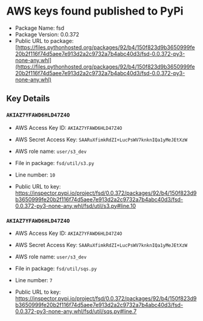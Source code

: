 # AWS keys found published to PyPi

* Package Name: fsd
* Package Version: 0.0.372
* Public URL to package: [https://files.pythonhosted.org/packages/92/b4/150f823d9b3650999fe20b2f116f74d5aee7e913d2a2c9732a7b4abc40d3/fsd-0.0.372-py3-none-any.whl](https://files.pythonhosted.org/packages/92/b4/150f823d9b3650999fe20b2f116f74d5aee7e913d2a2c9732a7b4abc40d3/fsd-0.0.372-py3-none-any.whl)

## Key Details

### `AKIAZ7YFAWD6HLD47Z4O`

* AWS Access Key ID: `AKIAZ7YFAWD6HLD47Z4O`
* AWS Secret Access Key: `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` 
* AWS role name: `user/s3_dev`
* File in package: `fsd/util/s3.py`
* Line number: `10`

* Public URL to key: https://inspector.pypi.io/project/fsd/0.0.372/packages/92/b4/150f823d9b3650999fe20b2f116f74d5aee7e913d2a2c9732a7b4abc40d3/fsd-0.0.372-py3-none-any.whl/fsd/util/s3.py#line.10



### `AKIAZ7YFAWD6HLD47Z4O`

* AWS Access Key ID: `AKIAZ7YFAWD6HLD47Z4O`
* AWS Secret Access Key: `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` 
* AWS role name: `user/s3_dev`
* File in package: `fsd/util/sqs.py`
* Line number: `7`

* Public URL to key: https://inspector.pypi.io/project/fsd/0.0.372/packages/92/b4/150f823d9b3650999fe20b2f116f74d5aee7e913d2a2c9732a7b4abc40d3/fsd-0.0.372-py3-none-any.whl/fsd/util/sqs.py#line.7



